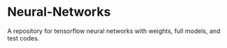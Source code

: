 # Neural-Networks
A repository for tensorflow neural networks with weights, full models, and test codes.
